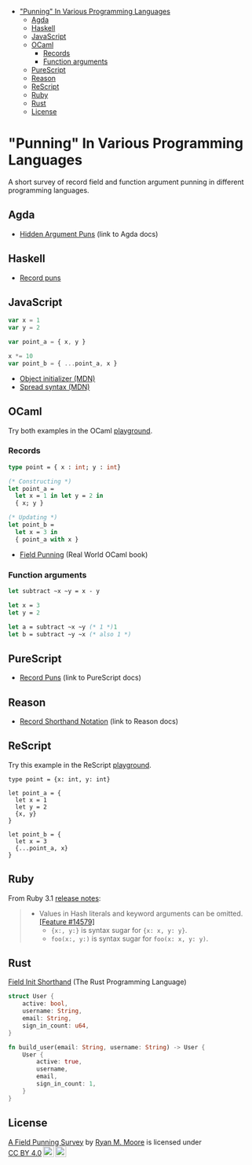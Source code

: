 <!-- TOC start -->

- ["Punning" In Various Programming Languages](#punning-in-various-programming-languages)
   * [Agda](#agda)
   * [Haskell](#haskell)
   * [JavaScript](#javascript)
   * [OCaml](#ocaml)
      + [Records](#records)
      + [Function arguments](#function-arguments)
   * [PureScript](#purescript)
   * [Reason](#reason)
   * [ReScript](#rescript)
   * [Ruby](#ruby)
   * [Rust](#rust)
   * [License](#license)

<!-- TOC end -->

<!-- TOC --><a name="punning-in-various-programming-languages"></a>
# "Punning" In Various Programming Languages

A short survey of record field and function argument punning in different programming languages.

<!-- TOC --><a name="agda"></a>
## Agda

- [Hidden Argument Puns](https://agda.readthedocs.io/en/latest/language/syntactic-sugar.html#id5) (link to Agda docs)

<!-- TOC --><a name="haskell"></a>
## Haskell

- [Record puns](https://ghc.gitlab.haskell.org/ghc/doc/users_guide/exts/record_puns.html)

<!-- TOC --><a name="javascript"></a>
## JavaScript

```javascript
var x = 1
var y = 2

var point_a = { x, y }

x *= 10
var point_b = { ...point_a, x }
```

- [Object initializer (MDN)](https://developer.mozilla.org/en-US/docs/Web/JavaScript/Reference/Operators/Object_initializer)
- [Spread syntax (MDN)](https://developer.mozilla.org/en-US/docs/Web/JavaScript/Reference/Operators/Spread_syntax)

<!-- TOC --><a name="ocaml"></a>
## OCaml

Try both examples in the OCaml [playground](https://ocaml.org/play#code=dHlwZSBwb2ludCA9IHsgeCA6IGludDsgeSA6IGludH0KCigqIENvbnN0cnVjdGluZyAqKQpsZXQgcG9pbnRfYSA9IAogIGxldCB4ID0gMSBpbiBsZXQgeSA9IDIgaW4gCiAgeyB4OyB5IH0KCigqIFVwZGF0aW5nICopCmxldCBwb2ludF9iID0KICBsZXQgeCA9IDMgaW4gCiAgeyBwb2ludF9hIHdpdGggeCB9CgpsZXQgc3VidHJhY3QgfnggfnkgPSB4IC0geQoKbGV0IHggPSAzCmxldCB5ID0gMgoKbGV0IGEgPSBzdWJ0cmFjdCB%2BeCB%2BeSAoKiAxICopCmxldCBiID0gc3VidHJhY3QgfnkgfnggKCogYWxzbyAxICop).

<!-- TOC --><a name="records"></a>
### Records

```ocaml
type point = { x : int; y : int}

(* Constructing *)
let point_a = 
  let x = 1 in let y = 2 in 
  { x; y }

(* Updating *)
let point_b =
  let x = 3 in 
  { point_a with x }
```

- [Field Punning](https://dev.realworldocaml.org/records.html) (Real World OCaml book)

<!-- TOC --><a name="function-arguments"></a>
### Function arguments

```ocaml
let subtract ~x ~y = x - y

let x = 3
let y = 2

let a = subtract ~x ~y (* 1 *)1
let b = subtract ~y ~x (* also 1 *)
```


<!-- TOC --><a name="purescript"></a>
## PureScript

- [Record Puns](https://book.purescript.org/chapter4.html#record-puns) (link to PureScript docs)

<!-- TOC --><a name="reason"></a>
## Reason

- [Record Shorthand Notation](https://reasonml.github.io/docs/en/record#shorthand-notation) (link to Reason docs)

<!-- TOC --><a name="rescript"></a>
## ReScript

Try this example in the ReScript [playground](https://rescript-lang.org/try?version=v11.1.0&code=C4TwDgpgBGD2CWA7YUC8UDeAPAXFJwANFCHgQL4BQlANhCnAQPoCGamlUUdKW7AjJ270S7AExDsxEFSq0RjZEwBG7DEJ5Q+6AMySAdIcXBWxLLMpA).

```rescript
type point = {x: int, y: int}

let point_a = {
  let x = 1
  let y = 2
  {x, y}
}

let point_b = {
  let x = 3
  {...point_a, x}
}
```

<!-- TOC --><a name="ruby"></a>
## Ruby

From Ruby 3.1 [release notes](https://www.ruby-lang.org/en/news/2021/12/25/ruby-3-1-0-released/):

> - Values in Hash literals and keyword arguments can be omitted. [[Feature #14579]](https://bugs.ruby-lang.org/issues/14579)
>     - `{x:, y:}` is syntax sugar for `{x: x, y: y}`.
>     - `foo(x:, y:)` is syntax sugar for `foo(x: x, y: y)`.


<!-- TOC --><a name="rust"></a>
## Rust

[Field Init Shorthand](https://doc.rust-lang.org/book/ch05-01-defining-structs.html#using-the-field-init-shorthand) (The Rust Programming Language)

```rust
struct User {
    active: bool,
    username: String,
    email: String,
    sign_in_count: u64,
}

fn build_user(email: String, username: String) -> User {
    User {
        active: true,
        username,
        email,
        sign_in_count: 1,
    }
}
```

<!-- TOC --><a name="license"></a>
## License

<p xmlns:cc="http://creativecommons.org/ns#" xmlns:dct="http://purl.org/dc/terms/"><a property="dct:title" rel="cc:attributionURL" href="https://github.com/mooreryan/field_punning_survey">A Field Punning Survey</a> by <a rel="cc:attributionURL dct:creator" property="cc:attributionName" href="https://github.com/mooreryan">Ryan M. Moore</a> is licensed under <a href="https://creativecommons.org/licenses/by/4.0/?ref=chooser-v1" target="_blank" rel="license noopener noreferrer" style="display:inline-block;">CC BY 4.0<img style="height:22px!important;margin-left:3px;vertical-align:text-bottom;" src="https://mirrors.creativecommons.org/presskit/icons/cc.svg?ref=chooser-v1" alt=""><img style="height:22px!important;margin-left:3px;vertical-align:text-bottom;" src="https://mirrors.creativecommons.org/presskit/icons/by.svg?ref=chooser-v1" alt=""></a></p> 
